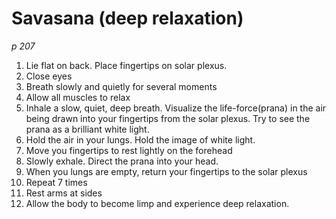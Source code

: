 # Savasana (deep relaxation)
_p 207_

1. Lie flat on back. Place fingertips on solar plexus.
2. Close eyes
3. Breath slowly and quietly for several moments
4. Allow all muscles to relax
5. Inhale a slow, quiet, deep breath. Visualize the life-force(prana) in the air being drawn into your fingertips from the solar plexus. Try to see the prana as a brilliant white light.
7. Hold the air in your lungs. Hold the image of white light.
8. Move you fingertips to rest lightly on the forehead
9. Slowly exhale. Direct the prana into your head.
10. When you lungs are empty, return your fingertips to the solar plexus
11. Repeat 7 times
12. Rest arms at sides
13. Allow the body to become limp and experience deep relaxation.
